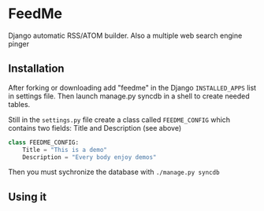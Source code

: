 FeedMe
======

Django automatic RSS/ATOM builder. Also a multiple web search engine pinger


Installation
------------

After forking or downloading add "feedme" in the Django `INSTALLED_APPS` list in settings file. 
Then launch manage.py syncdb in a shell to create needed tables.

Still in the `settings.py` file create a class called `FEEDME_CONFIG` which contains two fields: Title and Description (see above)

```python
class FEEDME_CONFIG:
    Title = "This is a demo"
    Description = "Every body enjoy demos"
```

Then you must sychronize the database with `./manage.py syncdb`

Using it
--------

